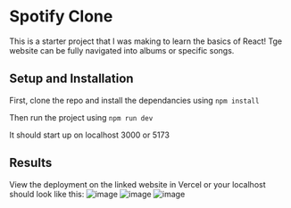 # Spotify Clone
This is a starter project that I was making to learn the basics of React! Tge website can be fully navigated into albums or specific songs.

## Setup and Installation

First, clone the repo and install the dependancies using `npm install`

Then run the project using `npm run dev`

It should start up on localhost 3000 or 5173

## Results
View the deployment on the linked website in Vercel or your localhost should look like this:
![image](https://github.com/user-attachments/assets/3274f53a-33e8-43b4-8dcc-ff1d7d0c38fb)
![image](https://github.com/user-attachments/assets/e6315c42-bef9-4d8d-a52a-f557bdb60e22)
![image](https://github.com/user-attachments/assets/2f01ed79-cdc1-4e89-9ea1-54df0e4aa863)


